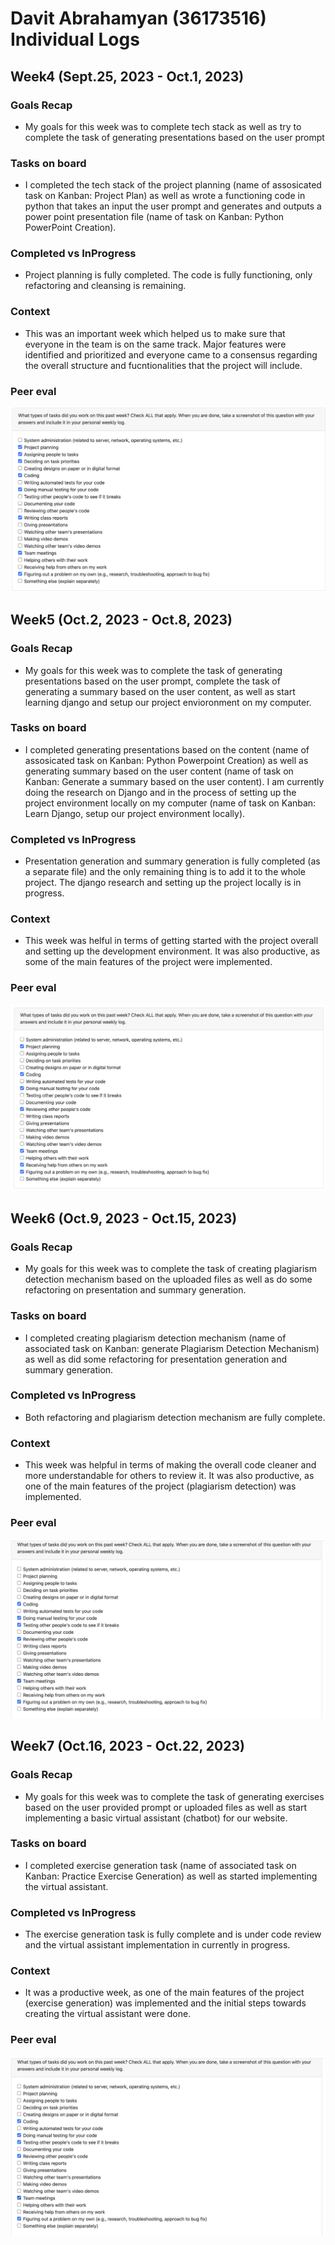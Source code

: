 # Davit Abrahamyan (36173516) Individual Logs

## Week4 (Sept.25, 2023 - Oct.1, 2023)

### Goals Recap
- My goals for this week was to complete tech stack as well as try to complete the task of generating presentations based on the user prompt

### Tasks on board
- I completed the tech stack of the project planning (name of assosicated task on Kanban: Project Plan) as well as wrote a functioning code in python that takes an input the user prompt and generates and outputs a power point presentation file (name of task on Kanban: Python PowerPoint Creation).

### Completed vs InProgress
- Project planning is fully completed. The code is fully functioning, only refactoring and cleansing is remaining.

### Context

- This was an important week which helped us to make sure that everyone in the team is on the same track. Major features were identified and prioritized and everyone came to a consensus regarding the overall structure and fucntionalities that the project will include.

### Peer eval
![Screenshot](images/Week4DavitAbrahamyanPeerEval.png)


## Week5 (Oct.2, 2023 - Oct.8, 2023)

### Goals Recap
- My goals for this week was to complete the task of generating presentations based on the user prompt, complete the task of generating a summary based on the user content, as well as start learning django and setup our project envioronment on my computer.

### Tasks on board
- I completed generating presentations based on the content (name of assosicated task on Kanban: Python Powerpoint Creation) as well as generating summary based on the user content (name of task on Kanban: Generate a summary based on the user content). I am currently doing the research on Django and in the process of setting up the project environment locally on my computer (name of task on Kanban: Learn Django, setup our project environment locally).

### Completed vs InProgress
- Presentation generation and summary generation is fully completed (as a separate file) and the only remaining thing is to add it to the whole project. The django research and setting up the project locally is in progress.

### Context

- This week was helful in terms of getting started with the project overall and setting up the development environment. It was also productive, as some of the main features of the project were implemented.

### Peer eval
![Screenshot](images/Week5DavitAbrahamyanPeerEval.png)

## Week6 (Oct.9, 2023 - Oct.15, 2023)

### Goals Recap
- My goals for this week was to complete the task of creating plagiarism detection mechanism based on the uploaded files as well as do some refactoring on presentation and summary generation.

### Tasks on board
- I completed creating plagiarism detection mechanism (name of associated task on Kanban: generate Plagiarism Detection Mechanism) as well as did some refactoring for presentation generation and summary generation. 

### Completed vs InProgress
- Both refactoring and plagiarism detection mechanism are fully complete.

### Context

- This week was helpful in terms of making the overall code cleaner and more understandable for others to review it. It was also productive, as one of the main features of the project  (plagiarism detection)  was implemented.

### Peer eval
![Screenshot](images/Week6DavitAbrahamyanPeerEvaluation.png)

## Week7 (Oct.16, 2023 - Oct.22, 2023)

### Goals Recap
- My goals for this week was to complete the task of generating exercises based on the user provided prompt or uploaded files as well as start implementing a basic virtual assistant (chatbot) for our website.

### Tasks on board
- I completed exercise generation task (name of associated task on Kanban: Practice Exercise Generation) as well as started implementing the virtual assistant. 

### Completed vs InProgress
-  The exercise generation task is fully complete and is under code review and the virtual assistant implementation in currently in progress.

### Context

-  It was a productive week, as one of the main features of the project  (exercise generation)  was implemented and the initial steps towards creating the virtual assistant were done.

### Peer eval
![Screenshot](images/Week6DavitAbrahamyanPeerEvaluation.png)
